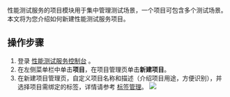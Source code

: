 性能测试服务的项目模块用于集中管理测试场景，一个项目可包含多个测试场景。本文将为您介绍如何新建性能测试服务项目。

## 操作步骤

1. 登录 [性能测试服务控制台](https://console.cloud.tencent.com/pts) 。
2. 在左侧菜单栏中单击**项目**，在项目管理页单击**新建项目**。
3. 在新建项目管理页，自定义项目名称和描述（介绍项目用途，方便识别），并选择项目需绑定的标签，详情请参考 [标签管理](https://cloud.tencent.com/document/product/1484/68214)。
   ![](https://qcloudimg.tencent-cloud.cn/raw/17eb5b50ba4fa266c855e029f1d3a02c.png)
	 
	 
